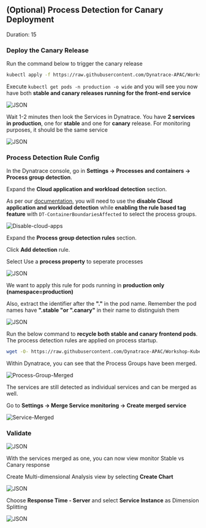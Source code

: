 ## (Optional) Process Detection for Canary Deployment 
Duration: 15

### Deploy the Canary Release 

Run the command below to trigger the canary release
```bash
kubectl apply -f https://raw.githubusercontent.com/Dynatrace-APAC/Workshop-Kubernetes/master/manifests/sockshop-app/canary/front-end-canary.yml
```

Execute `kubectl get pods -n production -o wide` and you will see you now have both **stable and canary releases running for the front-end service**

![JSON](../assets/k8s/Picture21.png)

Wait 1-2 minutes then look the Services in Dynatrace. You have **2 services in production**, one for **stable** and one for **canary** release.
For monitoring purposes, it should be the same service

![JSON](../assets/k8s/Picture22.png)

### Process Detection Rule Config

In the Dynatrace console, go in **Settings -> Processes and containers -> Process group detection**.

Expand the **Cloud application and workload detection** section. 

As per our [documentation](https://www.dynatrace.com/support/help/how-to-use-dynatrace/process-groups/configuration/adapt-the-composition-of-default-process-groups/#cloud-applications-and-workload-detection), you will need to use the **disable Cloud application and workload detection** while **enabling the rule based tag feature** with `DT-ContainerBoundariesAffected` to select the process groups. 

![Disable-cloud-apps](../assets/k8s/disable-cloud-workload.png)

Expand the **Process group detection rules** section. 

Click **Add detection** rule.

Select Use a **process property** to seperate processes

![JSON](../assets/k8s/Picture23.png)

We want to apply this rule for pods running in **production only (namespace=production)**

Also, extract the identifier after the **"."** in the pod name. 
Remember the pod names have **".stable "or ".canary"** in their name to distinguish them

![JSON](../assets/k8s/Picture24.png)

Run the below command to **recycle both stable and canary frontend pods**. The process detection rules are applied on process startup.

```bash
wget -O- https://raw.githubusercontent.com/Dynatrace-APAC/Workshop-Kubernetes/master/recycle-sockshop-frontend.sh | bash
```

Within Dynatrace, you can see that the Process Groups have been merged.

![Process-Group-Merged](../assets/k8s/Picture24.1.png)

The services are still detected as individual services and can be merged as well.

Go to **Settings -> Merge Service monitoring -> Create merged service**

![Service-Merged](../assets/k8s/Picture24.2.png)

### Validate

![JSON](../assets/k8s/Picture25.png)

With the services merged as one, you can now view monitor Stable vs Canary response

Create Multi-dimensional Analysis view by selecting **Create Chart**

![JSON](../assets/k8s/Picture26.png)

Choose **Response Time - Server** and select **Service Instance** as Dimension Splitting

![JSON](../assets/k8s/Picture27.png)

